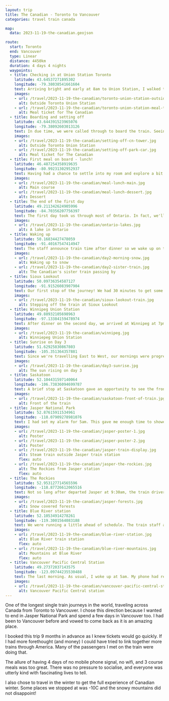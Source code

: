 ```yaml
---
layout: trip
title: The Canadian - Toronto to Vancouver
categories: travel train canada

map:
  data: 2023-11-19-the-canadian.geojson

route:
  start: Toronto
  end: Vancouver
  type: Linear
  distance: 4450km
  duration: 4 days 4 nights
  waypoints:
  - title: Checking in at Union Station Toronto
    latitude: 43.64537271895302
    longitude: -79.38038541661604
    text: Arriving bright and early at 8am to Union Station, I walked through the station, down a ramp, and dropped off my large suitcase knowing I wouldn't see it again until Vancouver. Checking in for the train at the Business Lounge was a simple affair - provide your name and they'll confirm which carriage and compartment I had been allocated. Afterwards, I had to see a gentleman down the way to collect a meal ticket. Since I was early, I had choice between the first or second sitting. Some drinks are available in the lounge, otherwise, I was free to roam around and relax.
    images:
    - url: /travel/2023-11-19-the-canadian/toronto-union-station-outside.jpg
      alt: Outside Toronto Union Station
    - url: /travel/2023-11-19-the-canadian/toronto-union-station-meal-ticket.jpg
      alt: Meal ticket for The Canadian
  - title: Boarding and setting off
    latitude: 43.644391523965076
    longitude: -79.38092603013126
    text: In due time, we were called through to board the train. Seeing the train up close was breath-taking. Huge metal walls was the first thought. Each sleeper carriage has an attendant and they were waiting at the door to greet each of us, letting us know where our room was. Since I was the only passenger in our carriage going all the way to Vancouver, I had to learn some emergency evacuation procedures. Nothing too difficult. Soon after, I got acquainted with my neighbour and we both headed to the Park Car. Since this was off-season, all sleeper passengers had access to the Prestige class observation car at the rear of the train (another reason why I chose to travel in the winter). As we pulled out the station we could see the CN Tower and sit to be served mimosas and canapes. Delicious.
    images:
    - url: /travel/2023-11-19-the-canadian/setting-off-cn-tower.jpg
      alt: Outside Toronto Union Station
    - url: /travel/2023-11-19-the-canadian/setting-off-park-car.jpg
      alt: Meal ticket for The Canadian
  - title: First meal on board - lunch!
    latitude: 46.487254358919635
    longitude: -80.99231302952937
    text: Having had a chance to settle into my room and explore a bit more of the train, of which it is certainly big, it was time for lunch. Both lunch and dinner are 3 course meals and cooked fresh on board the train. Each meal provides a chance to meet new people and discover new perspectives from all walks of life, while being united by a love of the train. After meals, most people head back to their rooms for a short rest. The kitchen certainly does not hold back on portion sizes!
    images:
    - url: /travel/2023-11-19-the-canadian/meal-lunch-main.jpg
      alt: Main course
    - url: /travel/2023-11-19-the-canadian/meal-lunch-dessert.jpg
      alt: Dessert
  - title: The end of the first day
    latitude: 49.211342624905996
    longitude: -84.70356207756397
    text: The first day took us through most of Ontario. In fact, we'll still be in Ontario tomorrow morning, despite the train moving through the night. Ontario is just that big. We snaked between lots of lakes (there are over 250,000 lakes in Ontario!), and it was fascinating to hear how the railway came about from knowledgeable passengers and staff. Dinner was served around 5-6pm. Sitting in the pitch black observation car afterwards was a surreal experience. Passengers retired to their rooms shortly after the sun went down. We've been moving non-stop for 10 hours by this point since leaving Toronto, and I couldn't be in a happier place.
    images:
    - url: /travel/2023-11-19-the-canadian/ontario-lakes.jpg
      alt: A lake in Ontario
  - title: Waking up
    latitude: 50.16834427478059
    longitude: -91.40167547414947
    text: The staff announce train time after dinner so we wake up on the right time. This can differ to the actual timezone we're currently in, but it helps with logistics on board the train. I get a surprisingly good night sleep in a comfortable bed. I wake at 6am to freshen up and head on over to the dining car at 6:30am for breakfast. It is nice to get some quiet time to eat alongside the real early birds. I'll be seeing them regularly for breakfast. Afterwards, I head on up to the Park car (no one else is there) to watch the sun rise and watch the snow covered grounds pass by. We even see our sister train pass too!
    images:
    - url: /travel/2023-11-19-the-canadian/day2-morning-snow.jpg
      alt: Waking up to snow
    - url: /travel/2023-11-19-the-canadian/day2-sister-train.jpg
      alt: The Canadian's sister train passing by
  - title: Sioux Lookout
    latitude: 50.09736354587127
    longitude: -91.91526083907904
    text: Our first stop of the journey! We had 30 minutes to get some fresh air on the platform of Sioux Lookout station, and our first proper look at the train itself. We were able to walk up and down but not to the very front of the train; it was getting a water top up.
    images:
    - url: /travel/2023-11-19-the-canadian/sioux-lookout-train.jpg
      alt: Stepping off the train at Sioux Lookout
  - title: Winnipeg Union Station
    latitude: 49.88932105698963
    longitude: -97.13384159478974
    text: After dinner on the second day, we arrived at Winnipeg at 7pm in the province of Manitoba. We were more or less running on schedule, so we had the full 4 hours here. Many left the station and went to The Forks, a pub nearby. It is also here that the train crew changes; we'll be greeted by fresh new faces tomorrow morning at breakfast. After exploring the train station for a while, I decided to head back to the train instead and get into bed.
    images:
    - url: /travel/2023-11-19-the-canadian/winnipeg.jpg
      alt: Winniepeg Union Station
  - title: Sunrise on Day 3
    latitude: 51.62925830867803
    longitude: -105.351364357881
    text: Since we're travelling East to West, our mornings were progressively getting darker. Breakfast for me was always at 6:30am. I just prefer to start the day early. This also gave me a good few hours alone in the Park car to watch the sunrise. This morning, it was incredible.
    images:
    - url: /travel/2023-11-19-the-canadian/day3-sunrise.jpg
      alt: The sun rising on day 3
  - title: Saskatoon
    latitude: 52.104431597140064
    longitude: -106.73836094699787
    text: A brief stop at Saskatoon gave an opportunity to see the front of the train. We firmly were in Saskatchewan now, and the day would be full of looking across the prairies. Utter nothingness for miles on end. The train staff holds a good number of events for entertainment throughout each day. Today it was bingo, a showing a train documentary, and a wine tasting in the evening. All optional to attend, but also great fun if you do.
    images:
    - url: /travel/2023-11-19-the-canadian/saskatoon-front-of-train.jpg
      alt: Front of the train
  - title: Jasper National Park
    latitude: 52.87615911534961
    longitude: -118.07909278981076
    text: I had set my alarm for 5am. This gave me enough time to shower and get prepared for arrival into Jasper at 6am. I did not want to miss this for anything. Though it was pitch black when the doors were opened, I was the first off the train and smiling from ear to ear; I had been longing to come back to Jasper for a very very long time. First things first, Tim Hortons for breakfast. Then a few hours exploring the small town watching the sun rise over the snowy mountains. The early cloud cover meant we weren't going to get clear views when we pass through the mountains later, but that didn't matter to me. Just being in Jasper with the sun and fresh snow falling was enough to make the whole trip perfect.
    images:
    - url: /travel/2023-11-19-the-canadian/jasper-poster-1.jpg
      alt: Poster
    - url: /travel/2023-11-19-the-canadian/jasper-poster-2.jpg
      alt: Poster
    - url: /travel/2023-11-19-the-canadian/jasper-train-display.jpg
      alt: Steam train outside Jasper train station
      flex: auto
    - url: /travel/2023-11-19-the-canadian/jasper-the-rockies.jpg
      alt: The Rockies from Jasper station
      flex: auto
  - title: The Rockies
    latitude: 52.953127714565596
    longitude: -118.87726612065516
    text: Not so long after departed Jasper at 9:30am, the train drivers had radioed back to other staff members that elk were spotted alongside the tracks. And as if by magic, there they were on the right. This all happened in a matter of seconds. The Park car was full this morning. People knew this was the prime location for this morning. We were going to pass through the Rocky Mountains. I had been looking forward to this moment for a very long time. The snowy morning had transitioned to misty grey skies and crisp winds; we couldn't see the top of Mount Robson unfortunately. As we snaked our way through and down the mountains, the scenery was breath-taking. From entire forests covered in white snow to the vast Moose Lake - the surface as still as can be. We tried spotting eagles and bears, but alas we could only see their tracks. An incredible morning and one I will never forget. As we descended into British Columbia proper, I headed over to the dining car for brunch.
    images:
    - url: /travel/2023-11-19-the-canadian/jasper-forests.jpg
      alt: Snow covered forests
  - title: Blue River station
    latitude: 52.10534914278261
    longitude: -119.3001564083188
    text: We were running a little ahead of schedule. The train staff announced we had time for a brief stop at Blue River. This was a wonderful opportunity to take some photos of my favourite mountain range in the world. I had seen these on my last visit to Canada, and an air of familiarity arose when I saw them again this time. Truly spectacular.
    images:
    - url: /travel/2023-11-19-the-canadian/blue-river-station.jpg
      alt: Blue River train station
      flex: auto
    - url: /travel/2023-11-19-the-canadian/blue-river-mountains.jpg
      alt: Mountains at Blue River
      flex: auto
  - title: Vancouver Pacific Central Station
    latitude: 49.27372037143575
    longitude: -123.09744235530488
    text: The last morning. As usual, I woke up at 5am. My phone had reception again so that meant we were near Vancouver. In fact, we were early so we had to wait outside of the city for quite some time. I skipped breakfast opting to pick something up once I had dropped my bags off at my hotel. We eventually arrived into Pacific Central station at 8am. It was a bittersweet moment jumping off the train for the final time. It was an incredible four days and four nights onboard. The time I had to myself to contemplate, the wonderful people I spoke to at meal times. A journey I'd gladly do again, maybe even with others if they would come with me. I collected my luggage within the station, and headed to my hotel in downtown Vancouver via a short metro ride.
    images:
    - url: /travel/2023-11-19-the-canadian/vancouver-pacific-central-station.jpg
      alt: Vancouver Pacific Central station
---
```


One of the longest single train journeys in the world, traveling across Canada from Toronto to Vancouver. I chose this direction because I wanted to end in Jasper National Park and spend a few days in Vancouver too. I had been to Vancouver before and vowed to come back as it is an amazing place.

I booked this trip 9 months in advance as I knew tickets would go quickly. If I had more forethought (and money) I could have tried to link together more trains through America. Many of the passengers I met on the train were doing that.

The allure of having 4 days of no mobile phone signal, no wifi, and 3 course meals was too great. There was no pressure to socialise, and everyone was utterly kind with fascinating lives to tell.

I also chose to travel in the winter to get the full experience of Canadian winter. Some places we stopped at was -10C and the snowy mountains did not disappoint!
